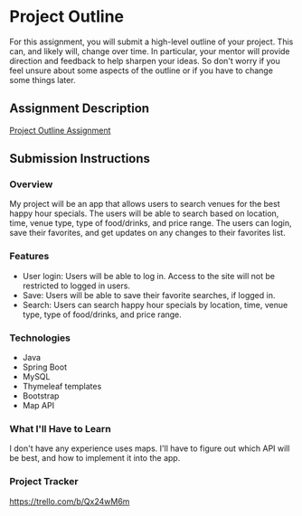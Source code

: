 # Project Outline
For this assignment, you will submit a high-level outline of your project. This can, and likely will, change over time. In particular, your mentor will provide direction and feedback to help sharpen your ideas. So don't worry if you feel unsure about some aspects of the outline or if you have to change some things later.

## Assignment Description
[Project Outline Assignment](https://education.launchcode.org/liftoff/modules/assignments/project-outline)

## Submission Instructions

### Overview
My project will be an app that allows users to search venues for the best happy hour specials.  The users will be able to search based on location, time, venue type, type of food/drinks, and price range.  The users can login, save their favorites, and get updates on any changes to their favorites list.
### Features
* User login: Users will be able to log in. Access to the site will not be restricted to logged in users.
* Save: Users will be able to save their favorite searches, if logged in.
* Search: Users can search happy hour specials by location, time, venue type, type of food/drinks, and price range.
### Technologies
* Java
* Spring Boot
* MySQL
* Thymeleaf templates
* Bootstrap
* Map API
### What I'll Have to Learn
I don't have any experience uses maps.  I'll have to figure out which API will be best, and how to implement it into the app.
### Project Tracker
https://trello.com/b/Qx24wM6m

